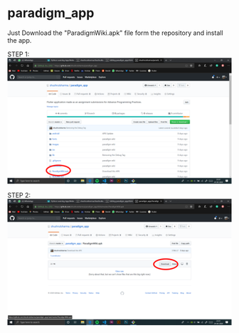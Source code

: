 # paradigm_app

Just Download the "ParadigmWiki.apk" file form the repository and install the app.

STEP 1:
![](/Page1.png)

STEP 2:
![](/Page2.png)
